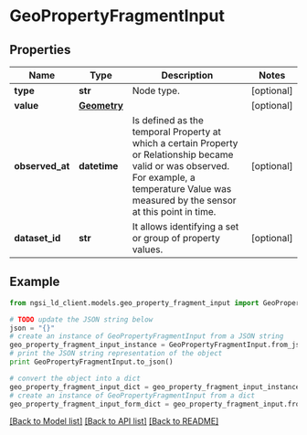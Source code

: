 # GeoPropertyFragmentInput


## Properties
Name | Type | Description | Notes
------------ | ------------- | ------------- | -------------
**type** | **str** | Node type.  | [optional] 
**value** | [**Geometry**](Geometry.md) |  | [optional] 
**observed_at** | **datetime** | Is defined as the temporal Property at which a certain Property or Relationship became valid or was observed. For example, a temperature Value was measured by the sensor at this point in time.  | [optional] 
**dataset_id** | **str** | It allows identifying a set or group of property values.  | [optional] 

## Example

```python
from ngsi_ld_client.models.geo_property_fragment_input import GeoPropertyFragmentInput

# TODO update the JSON string below
json = "{}"
# create an instance of GeoPropertyFragmentInput from a JSON string
geo_property_fragment_input_instance = GeoPropertyFragmentInput.from_json(json)
# print the JSON string representation of the object
print GeoPropertyFragmentInput.to_json()

# convert the object into a dict
geo_property_fragment_input_dict = geo_property_fragment_input_instance.to_dict()
# create an instance of GeoPropertyFragmentInput from a dict
geo_property_fragment_input_form_dict = geo_property_fragment_input.from_dict(geo_property_fragment_input_dict)
```
[[Back to Model list]](../README.md#documentation-for-models) [[Back to API list]](../README.md#documentation-for-api-endpoints) [[Back to README]](../README.md)


